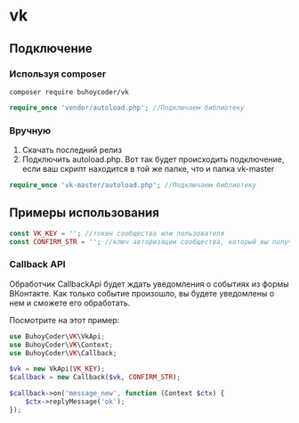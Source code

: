 # vk
## Подключение
### Используя composer
```
composer require buhoycoder/vk
```
```php
require_once 'vendor/autoload.php'; //Подключаем библиотеку
```
### Вручную
1. Скачать последний релиз
2. Подключить autoload.php. Вот так будет происходить подключение, если ваш скрипт находится в той же папке, что и папка vk-master
```php
require_once 'vk-master/autoload.php'; //Подключаем библиотеку
```
## Примеры использования
```php
const VK_KEY = ''; //токен сообщества или пользователя
const CONFIRM_STR = ''; //ключ авторизации сообщества, который вы получили
```
### Callback API
Обработчик CallbackApi будет ждать уведомления о событиях из формы ВКонтакте.
Как только событие произошло, вы будете уведомлены о нем и сможете его обработать.

Посмотрите на этот пример:
```php
use BuhoyCoder\VK\VkApi;
use BuhoyCoder\VK\Context;
use BuhoyCoder\VK\Callback;

$vk = new VkApi(VK_KEY);
$callback = new Callback($vk, CONFIRM_STR);

$callback->on('message_new', function (Context $ctx) {
    $ctx->replyMessage('ok');
});
```
